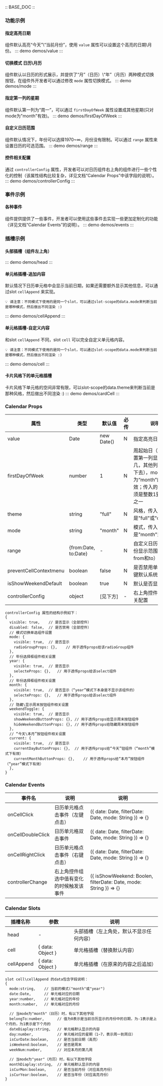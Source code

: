 :: BASE_DOC ::

### 功能示例

#### 指定高亮日期
组件默认高亮“今天”\“当前月份”，使用 `value` 属性可以设置这个高亮的日期\月份。
::: demo demos/value
:::

#### 切换模式 日历\月历
组件默认以日历的形式展示，并提供了“月”（日历）\“年”（月历）两种模式切换按钮，在组件外开发者可以通过修改 `mode` 属性切换模式。
::: demo demos/mode
:::

#### 指定第一列的星期
组件默认第一列为“周一”，可以通过 `firstDayOfWeek` 属性设置成其他星期(只对mode为"month"有效)。
::: demo demos/firstDayOfWeek
:::

#### 自定义日历范围
组件默认情况下，年份可以选择1970~∞，月份没有限制。可以通过 `range` 属性来设置日历的可选范围。
::: demo demos/range
:::

#### 控件相关配置
通过 `controllerConfig` 属性，开发者可以对日历组件右上角的组件进行一些个性化的控制（该属性结构比较复杂，详见文档“Calendar Props”中该字段的说明）。
::: demo demos/controllerConfig
:::


### 事件示例

#### 各种事件
组件提供提供了一些事件，开发者可以使用这些事件去实现一些更加定制化的功能（详见文档“Calendar Events”的说明）。
::: demo demos/events
:::

### 插槽示例

####  头部插槽（组件左上角）
::: demo demos/head
:::

#### 单元格插槽-追加内容
默认情况下日历单元格中会显示当前日期，如果还需要额外显示其他信息，可以通过slot `cellAppend` 来实现。
``` 
💡 请注意：不同模式下使用的是同一个slot，可以通过slot-scope的data.mode来判断当前是哪种模式，然后做出不同渲染 :)
```
::: demo demos/cellAppend
:::

#### 单元格插槽-自定义内容
和slot `cellAppend` 不同，slot `cell` 可以完全自定义单元格内容。
``` 
💡 请注意：不同模式下使用的是同一个slot，可以通过slot-scope的data.mode来判断当前是哪种模式，然后做出不同渲染 :)
```
::: demo demos/cell
:::

#### 卡片风格下的单元格插槽
卡片风格下单元格的空间非常有限，可以slot-scope的data.theme来判断当前是那种风格，然后做出不同渲染 :)
::: demo demos/cardCell
:::

### Calendar Props
| 属性 | 类型 | 默认值 | 必传 | 说明 |
|-----|-----|-----|-----|-----|
|value|Date|new Date()|N|指定高亮日期|
|firstDayOfWeek|number|1|N|周起始日（可以设置第一列显示周几，其他列就顺延下去），mode为“month”的时候有效；传入的值得必须是整数1到7其中之一|
|theme|string|"full"|N|风格，传入值必须是"full"或"card"|
|mode|string|"month"|N|模式，传入值必须是"month"或"year"|
|range|{from:Date, to:Date}|-|N|自定义日历的年月份显示范围（包含from和to）|
|preventCellContextmenu|boolean|false|N|是否禁用单元格右键默认系统菜单|
|isShowWeekendDefault|boolean|true|N|默认是否显示周末|
|controllerConfig|object|[见下方]|-|右上角控件组的相关配置|

```
controllerConfig 属性的结构示例如下：
{
  visible: true,	// 是否显示（全部控件）
  disabled: false,	// 是否禁用（全部控件）
  // 模式切换单选组件设置
  mode: {
    visible: true,	// 是否显示
    radioGroupProps: {},	// 用于透传props给该radioGroup组件
  },
  // 年份选择框组件相关设置
  year: {
    visible: true,	// 是否显示
    selecteProps: {},	// 用于透传props给该select组件
  },
  // 年份选择框组件相关设置
  month: {
    visible: true,	// 是否显示（“year”模式下本身是不显示该组件的）
    selecteProps: {},	// 用于透传props给该select组件
  },
  // 隐藏\显示周末按钮组件相关设置
  weekendToggle: {
    visible: true,	// 是否显示
    showWeekendButtonProps: {},	// 用于透传props给显示周末按钮组件
    hideWeekendButtonProps: {},	// 用于透传props给隐藏周末按钮组件
  },
  // “今天\本月”按钮组件相关设置
  current: {
    visible: true,	// 是否显示
    currentDayButtonProps: {},	// 用于透传props给“今天”钮组件（“month”模式下有效）
    currentMonthButtonProps: {},	// 用于透传props给“本月”按钮组件（“year”模式下有效）
  },
}
```


### Calendar Events
| 事件名 | 说明 | 说明 |
|-----|-----|-----|
|onCellClick|日历单元格点击事件（左键点击）|({ date: Date, filterDate: Date, mode: String }) => {}|
|onCellDoubleClick|日历单元格双击事件|({ date: Date, filterDate: Date, mode: String }) => {}|
|onCellRightClick|日历单元格点击事件（右键点击）|({ date: Date, filterDate: Date, mode: String }) => {}|
|controllerChange|右上角控件组选中值有变化的时候触发该事件|({ isShowWeekend: Boolen, filterDate: Date, mode: String }) => {}|

### Calendar Slots
| 插槽名称 | 参数 | 说明 |
|-----|-----|-----|
|head| - |头部插槽（左上角处，默认不显示任何内容）|
|cell| { data: Object } |单元格插槽（替换默认内容）|
|cellAppend| { data: Object } |单元格插槽（在原来的内容之后追加）|
```
slot cell\cellAppend 的data包含字段说明：
{
  mode:string,    // 当前的模式("month"或"year")
  date:Date,      // 单元格对应的日期
  year:number,    // 单元格对应的年份
  month:number,   // 单元格对应的月份

  // 当mode为"month"（日历）时，有以下其他字段
  belongTo:number,      // 值为0表示是当前日历显示的月份中的日期，为-1表示是上个月的，为1表示是下个月的
  dateDiaplay:string,   // 单元格默认显示的内容
  day:number,           // 单元格对应的星期（1~7，表示周一到周日）
  isCurDate:boolean,    // 是否当前日期（高亮）
  isWeekend:boolean,    // 是否是周末
  weekNum:number,       // 对应本月的第几周
  
  // 当mode为"year"（月历）时，有以下其他字段
  monthDiaplay:string,  // 单元格默认显示的内容
  isCurMon:boolean,     // 是否当前月份（对应高亮月份）
  isCurYear:boolean,    // 是否当年份（对应高亮月份）
}
```